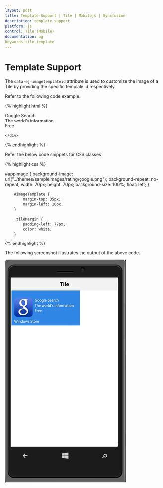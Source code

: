 ```yaml
---
layout: post
title: Template-Support | Tile | Mobilejs | Syncfusion
description: template support
platform: js
control: Tile (Mobile)
documentation: ug
keywords:tile,template
---
```


# Template Support

The `data-ej-imagetemplateid` attribute is used to customize the image of a Tile by providing the specific template id respectively. 

Refer to the following code example.

{% highlight html %}


  <div id="header" data-role="ejmnavigationbar" data-ej-mode="header" data-ej-title="Tile" data-ej-titlealignment="center" data-ej-position="top" data-ej-touchend="tileSelection">
    </div>
    <div class="tiles" style="top: 45px; position: relative;">
        <div id="tileview1" data-role="ejmtile" data-ej-backgroundcolor="#3086e5" data-ej-tilesize="wide" data-ej-caption-text="Windows Store" data-ej-imagetemplateid="imageTemplate">
        </div>
    </div>
    <div id="imageTemplate">
        <div id="appimage">
        </div>
        <div class="tileMargin">
            <span class="caption">Google Search</span><br />
            <span class="description">The world’s information</span><br />
            <span class="sub">Free</span>
        </div>

    </div> 


{% endhighlight %}



Refer the below code snippets for CSS classes

{% highlight css %}

  #appimage {
            background-image: url("../themes/sampleimages/rating/google.png");
            background-repeat: no-repeat;
            width: 70px;
            height: 70px;
            background-size: 100%;
            float: left;
        }

        #imageTemplate {
            margin-top: 35px;
            margin-left: 10px;
        }

        .tileMargin {
            padding-left: 77px;
            color: white;
        }


{% endhighlight %}



The following screenshot illustrates the output of the above code.

![template](template-support_images\template-support_img1.png)

